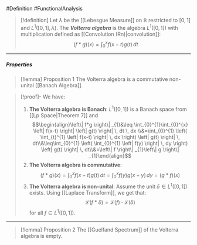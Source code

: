 #Definition #FunctionalAnalysis 

> [!definition]
> Let $\lambda$ be the [[Lebesgue Measure]] on $\mathbb{R}$ restricted to $[0,1]$ and $L^1([0,1],\lambda)$. The ***Volterra algebra*** is the algebra $L^1([0,1])$ with multiplication defined as [[Convolution (Rn)|convolution]]:
> $$(f*g)(x)=\int_{0}^{x} f(x-t)g(t) \, dt $$
---
##### Properties
> [!lemma] Proposition 1
> The Volterra algebra is a commutative non-unital [[Banach Algebra]].

> [!proof]-
> We have:
> 1. **The Volterra algebra is Banach**: $L^1([0,1])$ is a Banach space from [[Lp Space|Theorem 7]] and 
> 	$$\begin{align}\left\| f*g \right\| _{1}&\leq \int_{0}^{1}\int_{0}^{x} \left| f(x-t) \right| \left| g(t) \right|  \, dt   \, dx \\&=\int_{0}^{1} \left( \int_{t}^{1} \left| f(x-t) \right|  \, dx  \right) \left| g(t) \right|  \, dt\\&\leq\int_{0}^{1} \left( \int_{0}^{1} \left| f(y) \right|  \, dy  \right) \left| g(t) \right|  \, dt\\&=\left\| f \right\| _{1}\left\| g \right\| _{1}\end{align}$$
> 2. **The Volterra algebra is commutative**:$$(f*g)(x)=\int_{0}^{x} f(x-t)g(t) \, dt=\int_{0}^{x} f(y)g(x-y) \, dy =(g*f)(x) $$
> 3. **The Volterra algebra is non-unital**: 
> 	Assume the unit $\delta\in L^1([0,1])$ exists. Using [[Laplace Transform]], we get that: 
> 	$$\mathcal{L}(f*\delta)=\mathcal{L}(f)\cdot \mathcal{L}(\delta)$$for all $f\in L^1([0,1])$. 
---
> [!lemma] Proposition 2
> The [[Guelfand Spectrum]] of the Volterra algebra is empty.